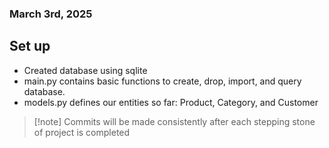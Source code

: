 ### March 3rd, 2025

## Set up
- Created database using sqlite
- main.py contains basic functions to create, drop, import, and query database.
- models.py defines our entities so far: Product, Category, and Customer
>[!note] Commits will be made consistently after each stepping stone of project is completed


